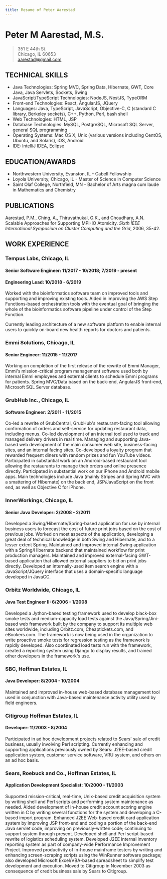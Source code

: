```yaml
---
title: Resume of Peter Aarestad
---
```


# Peter M Aarestad, M.S.
> 351 E 44th St.  
> Chicago, IL 60653  
> aarestad@gmail.com

## TECHNICAL SKILLS

* Java Technologies: Spring MVC, Spring Data, Hibernate, GWT, Core Java, Java Servlets, Sockets, Swing
* JavaScript/TypeScript Technologies: NodeJS, NestJS, TypeORM
* Front-end Technologies: React, AngularJS, JQuery
* Languages: Java, TypeScript, JavaScript, Objective-C, C (standard C library, Berkeley sockets), C++, Python, Perl, bash shell
* Web Technologies: HTML, JSP
* Database Technologies: MySQL, PostgreSQL, Microsoft SQL Server, general SQL programming
* Operating Systems: Mac OS X, Unix (various versions including CentOS, Ubuntu, and Solaris), iOS, Android
* IDE: IntelliJ IDEA, Eclipse

## EDUCATION/AWARDS

* Northwestern University, Evanston, IL - Cabell Fellowship
* Loyola University, Chicago, IL - Master of Science in Computer Science
* Saint Olaf College, Northfield, MN - Bachelor of Arts magna cum laude in Mathematics and Chemistry

## PUBLICATIONS

Aarestad, P.M., Ching, A., Thiruvathukal, G.K., and Choudhary, A.N.
Scalable Approaches for Supporting MPI-IO Atomicity. _Sixth IEEE International Symposium
on Cluster Computing and the Grid_, 2006, 35-42.

## WORK EXPERIENCE

### Tempus Labs, Chicago, IL
#### Senior Software Engineer: 11/2017 - 10/2018; 7/2019 - present
#### Engineering Lead: 10/2018 - 6/2019

Worked with the bioinformatics software team on improved tools and supporting and improving existing tools. Aided in improving the AWS Step Functions-based orchestration tools with the eventual goal of bringing the whole of the bioinformatics software pipeline under control of the Step Function.

Currently leading architecture of a new software platform to enable internal users to quickly on-board new health reports for doctors and patients.

### Emmi Solutions, Chicago, IL
#### Senior Engineer: 11/2015 - 11/2017

Working on completion of the first release of the rewrite of Emmi Manager, Emmi's mission-critical program management software used both by internal Emmi employees and external clients to schedule Emmi programs for patients. Spring MVC/Data based on the back-end, AngularJS front-end, Microsoft SQL Server database.

### GrubHub Inc.,  Chicago, IL
#### Software Engineer: 2/2011 - 11/2015

Co-led a rewrite of GrubCentral, GrubHub's restaurant-facing tool allowing confirmation of orders and self-service for updating restaurant data, including menus. Co-led development of an internal tool used to track and managed delivery drivers in real time. Managing and supporting Java-based web development of the main consumer web site, business-facing sites, and an internal facing sites. Co-developed a loyalty program that rewarded frequent diners with random prizes and fun YouTube videos. Participated in substantial work on an Android-based restaurant tool allowing the restaurants to manage their orders and online presence directly. Participated in substantial work on our iPhone and Android mobile apps. Main technologies include Java (mainly Stripes and Spring MVC with a smattering of Hibernate) on the back end, JSP/JavaScript on the front end, as well as Objective C for iPhone.

### InnerWorkings, Chicago, IL
#### Senior Java Developer: 2/2008 - 2/2011

Developed a Swing/Hibernate/Spring-based application for use by internal business users to forecast the cost of future print jobs based on the cost of previous jobs. Worked on most aspects of the application, developing a great deal of technical knowledge in both Swing and Hibernate, and to a lesser extent Spring. Maintained and improved internal Swing application with a Spring/Hibernate backend that maintained workflow for print production managers. Maintained and improved external-facing GWT-based application that allowed external suppliers to bid on print jobs directly. Developed an internally-used item search engine with a JavaScript/JQuery interface that uses a domain-specific language developed in JavaCC.

### Orbitz Worldwide, Chicago, IL
#### Java Test Engineer II: 6/2006 - 1/2008

Developed a Jython-based testing framework used to develop black-box smoke tests and medium-capacity load tests against the Java/Spring/Jini-based web framework built by the company to support its multiple web sites worldwide, including Orbitz.com, Cheaptickets.com, and eBookers.com. The framework is now being used in the organization to write proactive smoke tests for regression testing as the framework is rapidly developed. Also coordinated load tests run with the framework, created a reporting system using Django to display results, and trained other developers in the framework's use.

### SBC, Hoffman Estates, IL
#### Java Developer: 8/2004 - 10/2004

Maintained and improved in-house web-based database management tool used in conjunction with Java-based maintenance activity utility used by field engineers.

### Citigroup Hoffman Estates, IL
#### Developer: 11/2003 - 8/2004

Participated in ad hoc development projects related to Sears' sale of credit business, usually involving Perl scripting. Currently enhancing and supporting applications previously owned by Sears: J2EE-based credit application system, customer service software, VRU system, and others on an ad hoc basis.


### Sears, Roebuck and Co., Hoffman Estates, IL
#### Application Development Specialist: 10/2000 - 11/2003

Supported mission-critical, real-time, Unix-based credit acquisition system by writing shell and Perl scripts and performing system maintenance as needed. Aided development of in-house credit account scoring engine written in C by writing several functions for the system and developing a C-based import program. Enhanced J2EE Web-based credit card application system by improving JSP front-end and coding a portion of the back-end Java servlet code, improving on previously-written code; continuing to support system through present. Developed shell and Perl script-based rewrite of logistics scheduling system. Developed J2EE internal inventory reporting system as part of company-wide Performance Improvement Project. Improved productivity of in-house mainframe testers by writing and enhancing screen-scraping scripts using the WinRunner software package; also developed Microsoft Excel/VBA-based spreadsheet to simplify test development and execution. Moved to Citigroup in November 2003 as consequence of credit business sale by Sears to Citigroup.

